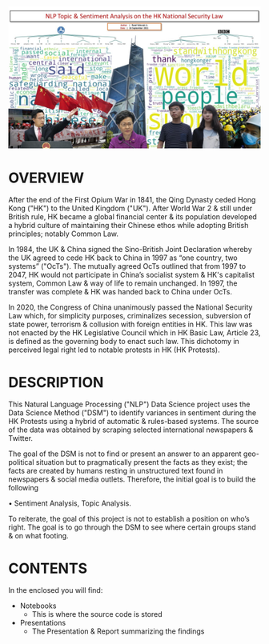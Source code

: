 ![alt text](https://github.com/sobcza11/NLP_HK_Security_Law/blob/main/_supporting/Slide1.JPG)
# OVERVIEW
After the end of the First Opium War in 1841, the Qing Dynasty ceded Hong Kong ("HK") to the United Kingdom ("UK"). After World War 2 & still under British rule, HK became a global financial center & its population developed a hybrid culture of maintaining their Chinese ethos while adopting British principles; notably Common Law.

In 1984, the UK & China signed the Sino-British Joint Declaration whereby the UK agreed to cede HK back to China in 1997 as “one country, two systems” ("OcTs"). The mutually agreed OcTs outlined that from 1997 to 2047, HK would not participate in China’s socialist system & HK's capitalist system, Common Law & way of life to remain unchanged. In 1997, the transfer was complete & HK was handed back to China under OcTs. 

In 2020, the Congress of China unanimously passed the National Security Law which, for simplicity purposes, criminalizes secession, subversion of state power, terrorism & collusion with foreign entities in HK. This law was not enacted by the HK Legislative Council which in HK Basic Law, Article 23, is defined as the governing body to enact such law. This dichotomy in perceived legal right led to notable protests in HK (HK Protests).


# DESCRIPTION
This Natural Language Processing ("NLP") Data Science project uses the Data Science Method ("DSM") to identify variances in sentiment during the HK Protests using a hybrid of automatic & rules-based systems. The source of the data was obtained by scraping selected international newspapers & Twitter. 

The goal of the DSM is not to find or present an answer to an apparent geo-political situation but to pragmatically present the facts as they exist; the facts are created by humans resting in unstructured text found in newspapers & social media outlets. Therefore, the initial goal is to build the following 

&#9;•	Sentiment Analysis, Topic Analysis.

To reiterate, the goal of this project is not to establish a position on who’s right. The goal is to go through the DSM to see where certain groups stand & on what footing.

# CONTENTS
In the enclosed you will find:
   * Notebooks
     * This is where the source code is stored
   * Presentations
     * The Presentation & Report summarizing the findings
